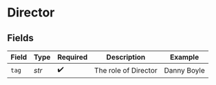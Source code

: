 # Director


## Fields

| Field                | Type                 | Required             | Description          | Example              |
| -------------------- | -------------------- | -------------------- | -------------------- | -------------------- |
| `tag`                | *str*                | :heavy_check_mark:   | The role of Director | Danny Boyle          |